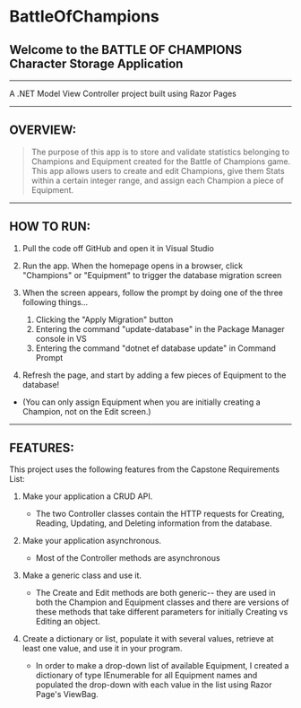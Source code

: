 # BattleOfChampions
## Welcome to the BATTLE OF CHAMPIONS Character Storage Application
-----------------------------------------
A .NET Model View Controller project built using Razor Pages

------------------------------------------
## OVERVIEW:

> The purpose of this app is to store and validate statistics 
> belonging to Champions and Equipment created for the Battle 
> of Champions game. This app allows users to create and edit 
> Champions, give them Stats within a certain integer range, 
> and assign each Champion a piece of Equipment.

------------------------------------------
## HOW TO RUN:

1. Pull the code off GitHub and open it in Visual Studio

2. Run the app. When the homepage opens in a browser, click 
   "Champions" or "Equipment" to trigger the database migration
   screen

3. When the screen appears, follow the prompt by doing one of the three following things...
      1. Clicking the "Apply Migration" button
      2. Entering the command "update-database" in the Package Manager console in VS
      3. Entering the command "dotnet ef database update" in Command Prompt
    
4. Refresh the page, and start by adding a few pieces of Equipment to the database!
* (You can only assign Equipment when you are initially creating a Champion, not on the Edit screen.)

---------------------------------------------
## FEATURES:

This project uses the following features from the Capstone Requirements List:

1. Make your application a CRUD API.
	* The two Controller classes contain the HTTP requests for Creating, Reading, Updating, and Deleting information from the database.

2. Make your application asynchronous.
	* Most of the Controller methods are asynchronous

3. Make a generic class and use it.
	* The Create and Edit methods are both generic-- they are used in both the Champion and Equipment classes and there are versions of these methods that take different parameters for initially Creating vs Editing an object.

4. Create a dictionary or list, populate it with several values, retrieve at least one value, and use it in your program.
	* In order to make a drop-down list of available Equipment, I created a dictionary of type IEnumerable for all Equipment names and populated the drop-down with each value in the list using Razor Page's ViewBag. 

    
